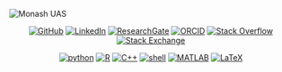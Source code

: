![Monash UAS](https://raw.githubusercontent.com/alwinw/alwinw/master/image/Monash-UAS-Banner.jpg)

<p align="center">
    <a href="https://github.com/alwinw" target="_blank"><img alt="GitHub" src="https://img.shields.io/badge/-@alwinw-181717?style=flat&logo=GitHub&logoColor=white"></a>
    <a href="https://www.linkedin.com/in/alwinrwang" target="_blank"><img alt="LinkedIn" src="https://img.shields.io/badge/-LinkedIn-0077B5?style=flat&logo=Linkedin&logoColor=white"></a>
    <a href="https://www.researchgate.net/profile/Alwin_Wang" target="_blank"><img alt="ResearchGate" src="https://img.shields.io/badge/-ResearchGate-00CCBB?style=flat&logo=ResearchGate&logoColor=white"></a>
    <a href="https://orcid.org/0000-0003-4883-2917" target="_blank"><img alt="ORCID" src="https://img.shields.io/badge/-ORCID-A6CE39?style=flat&logo=ORCID&logoColor=white"></a>
    <a href="https://stackoverflow.com/users/5782687/alwin" target="_blank"><img alt="Stack Overflow" src="https://img.shields.io/badge/-Stack%20Overflow-FE7A16?style=flat&logo=Stack-Overflow&logoColor=white"></a>
    <a href="https://stackexchange.com/users/4446338/alwin" target="_blank"><img alt="Stack Exchange" src="https://img.shields.io/badge/-Stack%20Exchange-1E5297?style=flat&logo=Stack-Exchange&logoColor=white"></a>
</p>

<p align="center">
    <a href="https://github.com/alwinw?tab=repositories&language=python" target="_blank"><img alt="python" src="https://img.shields.io/badge/-python-3776AB?style=flat&logo=Python&logoColor=white"></a>
    <a href="https://github.com/alwinw?tab=repositories&language=r" target="_blank"><img alt="R" src="https://img.shields.io/badge/-R-276DC3?style=flat&logo=R&logoColor=white"></a>
    <a href="https://github.com/alwinw?tab=repositories&language=c%2B%2B" target="_blank"><img alt="C++" src="https://img.shields.io/badge/-C%2B%2B-00599C?style=flat&logo=C%2B%2B&logoColor=white"></a>
    <a href="https://github.com/alwinw?tab=repositories&language=shell" target="_blank"><img alt="shell" src="https://img.shields.io/badge/-shell-5391FE?style=flat&logo=PowerShell&logoColor=white"></a>
    <a href="https://github.com/alwinw?tab=repositories&language=matlab" target="_blank"><img alt="MATLAB" src="https://img.shields.io/badge/-MATALB-0076A8?style=flat&logo=Mathworks&logoColor=white"></a>
    <a href="https://github.com/alwinw?tab=repositories&language=TeX" target="_blank"><img alt="LaTeX" src="https://img.shields.io/badge/-LaTeX-008080?style=flat&logo=LaTeX&logoColor=white"></a>
</p>
<!--

Docker
Boeing

[![HitCount](http://hits.dwyl.com/alwinw/alwinw.svg)](https://github.com/alwinw)

![GitHub followers](https://img.shields.io/github/followers/alwinw)

![GitHub last commit](https://img.shields.io/github/last-commit/alwinw/alwinw?label=last%20updated) -->

<!-- <h1 align="center">Hi 👋, I'm Alwin</h1>
<h3 align="center">Former Design Lead @MonashUAS</h3>
<p align="left"> <img src="https://komarev.com/ghpvc/?username=alwinw" alt="alwinw" /> </p>

<p align="left"><img src="https://konpa.github.io/devicon/devicon.git/icons/python/python-original-wordmark.svg" alt="python" width="20" height="20"/></p><p align="center"> <img src="https://github-readme-stats.vercel.app/api?username=alwinw&show_icons=true" alt="alwinw" /> </p>

<p align="center">
<a href="https://dev.to/alwinw" target="blank"><img align="center" src="https://cdn.jsdelivr.net/npm/simple-icons@3.0.1/icons/dev-dot-to.svg" alt="alwinw" height="20" width="20" /></a>
<a href="https://linkedin.com/in/alwinrwang" target="blank"><img align="center" src="https://cdn.jsdelivr.net/npm/simple-icons@3.0.1/icons/linkedin.svg" alt="alwinrwang" height="20" width="20" /></a>
<a href="https://stackoverflow.com/alwin" target="blank"><img align="center" src="https://cdn.jsdelivr.net/npm/simple-icons@3.0.1/icons/stackoverflow.svg" alt="alwin" height="20" width="20" /></a>
</p> -->

<!--
### Hi there 👋
**alwinw/alwinw** is a ✨ _special_ ✨ repository because its `README.md` (this file) appears on your GitHub profile.

Here are some ideas to get you started:

- 🔭 I’m currently working on ...
- 🌱 I’m currently learning ...
- 👯 I’m looking to collaborate on ...
- 🤔 I’m looking for help with ...
- 💬 Ask me about ...
- 📫 How to reach me: ...
- 😄 Pronouns: ...
- ⚡ Fun fact: ...
-->
